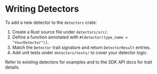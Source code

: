 # Writing Detectors

To add a new detector to the `detectors` crate:

1. Create a Rust source file under `detectors/src/`.
2. Define a function annotated with `#[detector(type_name = "YourDetector")]`.
3. Match the `Detector` trait signature and return `DetectorResult` entries.
4. Add unit tests under `detectors/tests/` to cover your detector logic.

Refer to existing detectors for examples and to the SDK API docs for trait details.
